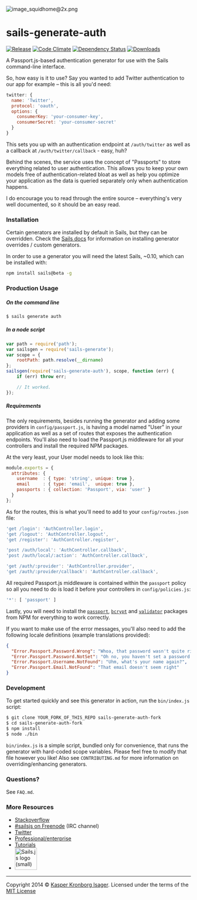 ![image_squidhome@2x.png](http://i.imgur.com/RIvu9.png)

# sails-generate-auth

[![Release](http://img.shields.io/npm/v/sails-generate-auth.svg)](https://www.npmjs.org/package/sails-generate-auth) [![Code Climate](http://img.shields.io/codeclimate/github/kasperisager/sails-generate-auth.svg)](https://codeclimate.com/github/kasperisager/sails-generate-auth) [![Dependency Status](https://gemnasium.com/kasperisager/sails-generate-auth.svg)](https://gemnasium.com/kasperisager/sails-generate-auth) [![Downloads](http://img.shields.io/npm/dm/sails-generate-auth.svg)](https://www.npmjs.org/package/sails-generate-auth)


A Passport.js-based authentication generator for use with the Sails command-line interface.

So, how easy is it to use? Say you wanted to add Twitter authentication to our app for example – this is all you'd need:

```javascript
twitter: {
  name: 'Twitter',
  protocol: 'oauth',
  options: {
    consumerKey: 'your-consumer-key',
    consumerSecret: 'your-consumer-secret'
  }
}
```

This sets you up with an authentication endpoint at `/auth/twitter` as well as a callback at `/auth/twitter/callback` - easy, huh?


Behind the scenes, the service uses the concept of "Passports" to store everything related to user authentication. This allows you to keep your own models free of authentication-related bloat as well as help you optimize your application as the data is queried separately only when authentication happens.

I do encourage you to read through the entire source – everything's very well documented, so it should be an easy read.


### Installation

Certain generators are installed by default in Sails, but they can be overridden.  Check the [Sails docs](http://sailsjs.org/#!documentation) for information on installing generator overrides / custom generators.

In order to use a generator you will need the latest Sails, ~0.10, which can be installed with:

```sh
npm install sails@beta -g
```

<!--
```sh
$ npm install sails-generate-auth
```
-->


### Production Usage

##### On the command line

```sh
$ sails generate auth
```

##### In a node script

```javascript
var path = require('path');
var sailsgen = require('sails-generate');
var scope = {
	rootPath: path.resolve(__dirname)
};
sailsgen(require('sails-generate-auth'), scope, function (err) {
	if (err) throw err;

	// It worked.
});
```

##### Requirements

The only  requirements, besides running the generator and adding some providers in `config/passport.js`, is having a model named "User" in your application as well as a set of routes that exposes the authentication endpoints. You'll also need to load the Passport.js middleware for all your controllers and install the required NPM packages.

At the very least, your User model needs to look like this:

```javascript
module.exports = {
  attributes: {
    username  : { type: 'string', unique: true },
    email     : { type: 'email',  unique: true },
    passports : { collection: 'Passport', via: 'user' }
  }
};
```

As for the routes, this is what you'll need to add to your `config/routes.json` file:

```javascript
'get /login': 'AuthController.login',
'get /logout': 'AuthController.logout',
'get /register': 'AuthController.register',

'post /auth/local': 'AuthController.callback',
'post /auth/local/:action': 'AuthController.callback',

'get /auth/:provider': 'AuthController.provider',
'get /auth/:provider/callback': 'AuthController.callback',
```

All required Passport.js middleware is contained within the `passport` policy so all you need to do is load it before your controllers in `config/policies.js`:

```javascript
'*': [ 'passport' ]
```

Lastly, you will need to install the [`passport`](https://npmjs.org/package/passport), [`bcrypt`](https://npmjs.org/package/passport) and [`validator`](https://npmjs.org/package/validator) packages from NPM for everything to work correctly.

If you want to make use of the error messages, you'll also need to add the following locale definitions (example translations provided):

```json
{
  "Error.Passport.Password.Wrong": "Whoa, that password wasn't quite right!",
  "Error.Passport.Password.NotSet": "Oh no, you haven't set a password yet!",
  "Error.Passport.Username.NotFound": "Uhm, what's your name again?",
  "Error.Passport.Email.NotFound": "That email doesn't seem right"
}
```


### Development

To get started quickly and see this generator in action, run the `bin/index.js` script:

```sh
$ git clone YOUR_FORK_OF_THIS_REPO sails-generate-auth-fork
$ cd sails-generate-auth-fork
$ npm install
$ node ./bin
```

`bin/index.js` is a simple script, bundled only for convenience, that runs the generator with hard-coded scope variables.  Please feel free to modify that file however you like!  Also see `CONTRIBUTING.md` for more information on overriding/enhancing generators.



### Questions?

See `FAQ.md`.



### More Resources

- [Stackoverflow](http://stackoverflow.com/questions/tagged/sails.js)
- [#sailsjs on Freenode](http://webchat.freenode.net/) (IRC channel)
- [Twitter](https://twitter.com/sailsjs)
- [Professional/enterprise](https://github.com/balderdashy/sails-docs/blob/master/FAQ.md#are-there-professional-support-options)
- [Tutorials](https://github.com/balderdashy/sails-docs/blob/master/FAQ.md#where-do-i-get-help)
- <a href="http://sailsjs.org" target="_blank" title="Node.js framework for building realtime APIs."><img src="https://github-camo.global.ssl.fastly.net/9e49073459ed4e0e2687b80eaf515d87b0da4a6b/687474703a2f2f62616c64657264617368792e6769746875622e696f2f7361696c732f696d616765732f6c6f676f2e706e67" width=60 alt="Sails.js logo (small)"/></a>

---

Copyright 2014 © [Kasper Kronborg Isager](http://kasperisager.github.io). Licensed under the terms of the [MIT License](LICENSE.md)
